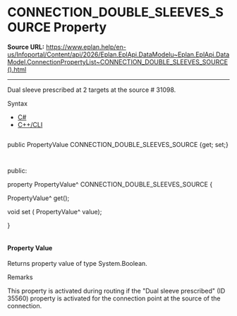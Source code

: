 # CONNECTION_DOUBLE_SLEEVES_SOURCE Property

**Source URL:** https://www.eplan.help/en-us/Infoportal/Content/api/2026/Eplan.EplApi.DataModelu~Eplan.EplApi.DataModel.ConnectionPropertyList~CONNECTION_DOUBLE_SLEEVES_SOURCE().html

---

Dual sleeve prescribed at 2 targets at the source # 31098.

Syntax

- [C#](#i-syntax-CS)
- [C++/CLI](#i-syntax-CPP2005)

```
```
public PropertyValue CONNECTION_DOUBLE_SLEEVES_SOURCE {get; set;}
```
```

```
```
public:

property PropertyValue^ CONNECTION_DOUBLE_SLEEVES_SOURCE {

   PropertyValue^ get();

   void set (    PropertyValue^ value);

}
```
```

#### Property Value

Returns property value of type System.Boolean.

Remarks

This property is activated during routing if the "Dual sleeve prescribed" (ID 35560) property is activated for the connection point at the source of the connection.

